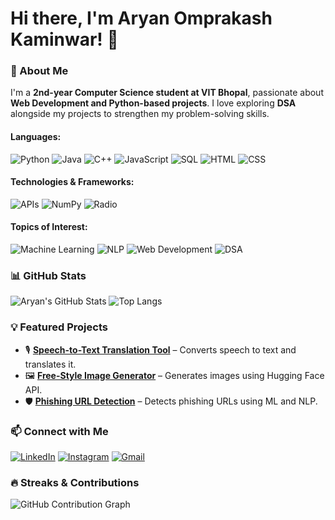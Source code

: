 # Hi there, I'm Aryan Omprakash Kaminwar! 👋

### 🚀 About Me
I'm a **2nd-year Computer Science student at VIT Bhopal**, passionate about **Web Development and Python-based projects**. I love exploring **DSA** alongside my projects to strengthen my problem-solving skills.
#### Languages:
![Python](https://img.shields.io/badge/Python-3776AB?style=for-the-badge&logo=python&logoColor=white)
![Java](https://img.shields.io/badge/Java-007396?style=for-the-badge&logo=java&logoColor=white)
![C++](https://img.shields.io/badge/C++-00599C?style=for-the-badge&logo=c%2b%2b&logoColor=white)
![JavaScript](https://img.shields.io/badge/JavaScript-F7DF1E?style=for-the-badge&logo=javascript&logoColor=black)
![SQL](https://img.shields.io/badge/SQL-4479A1?style=for-the-badge&logo=postgresql&logoColor=white)
![HTML](https://img.shields.io/badge/HTML-E34F26?style=for-the-badge&logo=html5&logoColor=white)
![CSS](https://img.shields.io/badge/CSS-1572B6?style=for-the-badge&logo=css3&logoColor=white)

#### Technologies & Frameworks:
![APIs](https://img.shields.io/badge/APIs-FF6F00?style=for-the-badge&logo=fastapi&logoColor=white)
![NumPy](https://img.shields.io/badge/NumPy-013243?style=for-the-badge&logo=numpy&logoColor=white)
![Radio](https://img.shields.io/badge/Radio-6DA55F?style=for-the-badge)

#### Topics of Interest:
![Machine Learning](https://img.shields.io/badge/Machine%20Learning-FF6F00?style=for-the-badge&logo=TensorFlow&logoColor=white)
![NLP](https://img.shields.io/badge/NLP-1A73E8?style=for-the-badge&logo=google&logoColor=white)
![Web Development](https://img.shields.io/badge/Web%20Development-FF4500?style=for-the-badge&logo=react&logoColor=white)
![DSA](https://img.shields.io/badge/DSA-008000?style=for-the-badge&logo=c%2b%2b&logoColor=white)
### 📊 GitHub Stats
![Aryan's GitHub Stats](https://github-readme-stats.vercel.app/api?username=ARI-create193&show_icons=true&theme=radical)
![Top Langs](https://github-readme-stats.vercel.app/api/top-langs/?username=ARI-create193&layout=compact&theme=radical)

### 💡 Featured Projects
- 🎙️ **[Speech-to-Text Translation Tool](https://github.com/ARI-create193/Speech-to-Text_TranslationTool)** – Converts speech to text and translates it.
- 🖼️ **[Free-Style Image Generator](https://github.com/ARI-create193/Free-Style-Image-Generator-Hugging_Face)** – Generates images using Hugging Face API.
- 🛡️ **[Phishing URL Detection](https://github.com/ARI-create193/Phishing-URL-Detection)** – Detects phishing URLs using ML and NLP.

### 📫 Connect with Me
[![LinkedIn](https://img.shields.io/badge/LinkedIn-%230077B5.svg?style=for-the-badge&logo=linkedin&logoColor=white)](https://www.linkedin.com/in/aryan-omprakash-kaminwar-0b226328a/)
[![Instagram](https://img.shields.io/badge/Instagram-%23E4405F.svg?style=for-the-badge&logo=instagram&logoColor=white)](https://www.instagram.com/iykyk_aarryyaan/)
[![Gmail](https://img.shields.io/badge/Gmail-D14836?style=for-the-badge&logo=gmail&logoColor=white)](aryankaminwar@gmail.com)

### 🔥 Streaks & Contributions

![GitHub Contribution Graph](https://github-readme-activity-graph.vercel.app/graph?username=ARI-create193&theme=github-dark)
